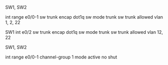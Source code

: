 SW1, SW2

int range e0/0-1
sw trunk encap dot1q
sw mode trunk 
sw trunk allowed vlan 1, 2, 22

SW1
int e0/2
sw trunk encap dot1q
sw mode trunk
sw trunk allowed vlan 12, 22

SW1, SW2

int range e0/0-1
channel-group  1 mode active 
no shut
